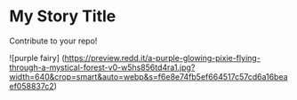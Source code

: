 # My Story Title 
Contribute to your repo!

![purple fairy] (https://preview.redd.it/a-purple-glowing-pixie-flying-through-a-mystical-forest-v0-w5hs856td4ra1.jpg?width=640&crop=smart&auto=webp&s=f6e8e74fb5ef664517c57cd6a16beaef058837c2)

